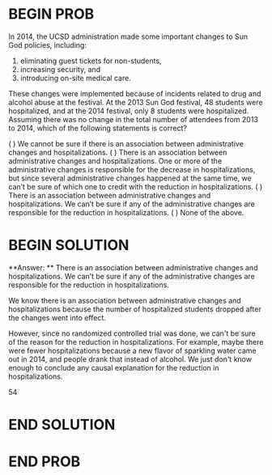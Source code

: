 # BEGIN PROB

In 2014, the UCSD administration made some important changes to Sun God policies, including:

1. eliminating guest tickets for non-students,
2. increasing security, and
3. introducing on-site medical care.
   
These changes were implemented because of incidents related to drug and alcohol abuse at the festival. At the 2013 Sun God festival, 48 students were hospitalized, and at the 2014 festival, only 8 students were hospitalized. Assuming there was no change in the total number of attendees from 2013 to 2014, which of the following statements is correct?

( ) We cannot be sure if there is an association between administrative changes and hospitalizations.
( ) There is an association between administrative changes and hospitalizations. One or more of the administrative changes is responsible for the decrease in hospitalizations, but since several administrative changes happened at the same time, we can’t be sure of which one to credit with the reduction in hospitalizations.
( ) There is an association between administrative changes and hospitalizations. We can’t be sure if any of the administrative changes are responsible for the reduction in hospitalizations.
( ) None of the above.

# BEGIN SOLUTION

**Answer: ** There is an association between administrative changes and hospitalizations. We can’t be sure if any of the administrative changes are responsible for the reduction in hospitalizations.

We know there is an association between administrative changes and hospitalizations because the number of hospitalized students dropped after the changes went into effect. 

However, since no randomized controlled trial was done, we can't be sure of the reason for the reduction in hospitalizations. For example, maybe there were fewer hospitalizations because a new flavor of sparkling water came out in 2014, and people drank that instead of alcohol. We just don't know enough to conclude any causal explanation for the reduction in hospitalizations. 

<average>54</average>


# END SOLUTION


# END PROB
